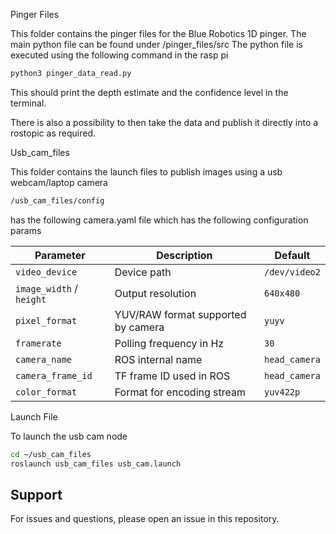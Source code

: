 Pinger Files

This folder contains the pinger files for the Blue Robotics 1D pinger. 
The main python file can be found under /pinger_files/src
The python file is executed using the following command in the rasp pi

```bash
python3 pinger_data_read.py 
```
This should print the depth estimate and the confidence level in the terminal.

There is also a possibility to then take the data and publish it directly into a rostopic as required.

Usb_cam_files

This folder contains the launch files to publish images using a usb webcam/laptop camera

```bash
/usb_cam_files/config
```
has the following camera.yaml file which has the following configuration params

| Parameter                | Description                                | Default       |
|--------------------------|--------------------------------------------|---------------|
| `video_device`           | Device path                                | `/dev/video2` |
| `image_width` / `height`| Output resolution                          | `640x480`     |
| `pixel_format`           | YUV/RAW format supported by camera         | `yuyv`        |
| `framerate`              | Polling frequency in Hz                    | `30`          |
| `camera_name`            | ROS internal name                          | `head_camera` |
| `camera_frame_id`        | TF frame ID used in ROS                    | `head_camera` |
| `color_format`           | Format for encoding stream                 | `yuv422p`     |

Launch File

To launch the usb cam node

```bash
cd ~/usb_cam_files
roslaunch usb_cam_files usb_cam.launch
```

## Support
For issues and questions, please open an issue in this repository.

